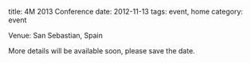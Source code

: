 title: 4M 2013 Conference
date: 2012-11-13 
tags: event, home
category: event

Venue: San Sebastian, Spain

More details will be available soon, please save the date.